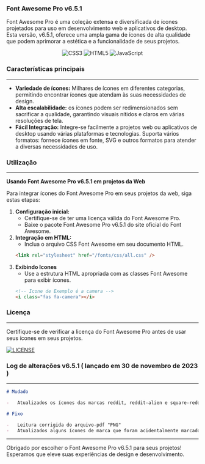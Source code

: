### Font Awesome Pro v6.5.1

Font Awesome Pro é uma coleção extensa e diversificada de ícones projetados para uso em desenvolvimento web e aplicativos de desktop. Esta versão, v6.5.1, oferece uma ampla gama de ícones de alta qualidade que podem aprimorar a estética e a funcionalidade de seus projetos.

<div align="center">
 <img src="https://img.shields.io/badge/css3-%231572B6.svg?style=for-the-badge&logo=css3&logoColor=white" alt="CSS3">
  <img src="https://img.shields.io/badge/html5-%23E34F26.svg?style=for-the-badge&logo=html5&logoColor=white" alt="HTML5">
  <img src="https://img.shields.io/badge/javascript-%23323330.svg?style=for-the-badge&logo=javascript&logoColor=%23F7DF1E" alt="JavaScript">
</div>

### Características principais

---

-   **Variedade de ícones:** Milhares de ícones em diferentes categorias, permitindo encontrar ícones que atendam às suas necessidades de design.
-   **Alta escalabilidade:** os ícones podem ser redimensionados sem sacrificar a qualidade, garantindo visuais nítidos e claros em várias resoluções de tela.
-   **Fácil Integração:** Integre-se facilmente a projetos web ou aplicativos de desktop usando várias plataformas e tecnologias.
    Suporta vários formatos: fornece ícones em fonte, SVG e outros formatos para atender a diversas necessidades de uso.

### Utilização

---

**Usando Font Awesome Pro v6.5.1 em projetos da Web**

Para integrar ícones do Font Awesome Pro em seus projetos da web, siga estas etapas:

1. **Configuração inicial:**
    - Certifique-se de ter uma licença válida do Font Awesome Pro.
    - Baixe o pacote Font Awesome Pro v6.5.1 do site oficial do Font Awesome.
2. **Integração em HTML:**
    - Inclua o arquivo CSS Font Awesome em seu documento HTML.
    ```html
    <link rel="stylesheet" href="/fonts/css/all.css" />
    ```
3. **Exibindo Icones**
    - Use a estrutura HTML apropriada com as classes Font Awesome para exibir ícones.
    ```html
    <!-- Icone de Exemplo é a camera -->
    <i class="fas fa-camera"></i>
    ```

### Licença

---

Certifique-se de verificar a licença do Font Awesome Pro antes de usar seus ícones em seus projetos.

<div style="text-align: left;"><a href="https://github.com/eliyantosarage/font-awesome-pro/blob/main/LICENSE" target="_blank"><img alt="LICENSE" src="https://img.shields.io/github/license/eliyantosarage/font-awesome-pro"></a></div>

### Log de alterações v6.5.1 ( lançado em 30 de novembro de 2023 )

---

```markdown
# Mudado

-   Atualizados os ícones das marcas reddit, reddit-alien e square-reddit

# Fixo

-   Leitura corrigida do arquivo-pdf "PNG"
-   Atualizados alguns ícones de marca que foram acidentalmente marcados como somente Pro
```

---

Obrigado por escolher o Font Awesome Pro v6.5.1 para seus projetos! Esperamos que eleve suas experiências de design e desenvolvimento.
